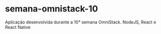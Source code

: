 # semana-omnistack-10
Aplicação desenvolvida durante a 10° semana OmniStack. NodeJS, React e React Native
